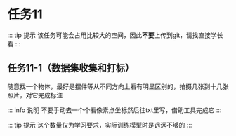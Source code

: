 # 任务11
::: tip 提示
该任务可能会占用比较大的空间，因此**不要**上传到git，请找直接学长看
:::

## 任务11-1（数据集收集和打标）
随意找一个物体，最好是摆件等从不同方向上看有明显区别的，拍摄几张到十几张照片，对它完成标注

::: info 说明
不要手动去一个个看像素点坐标然后往txt里写，借助工具完成它
:::

::: tip 提示
这个数量仅为学习要求，实际训练模型时是远远不够的
:::

